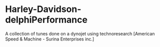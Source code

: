 # Harley-Davidson-delphiPerformance
 A collection of tunes done on a dynojet using technoresearch [American Speed & Machine - Surina Enterprises inc.]
